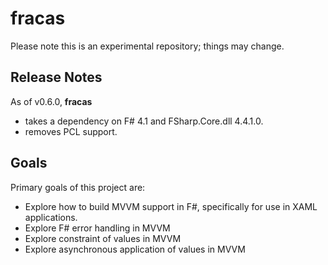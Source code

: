 fracas
======

Please note this is an experimental repository; things may change.

Release Notes
-------------
As of v0.6.0, **fracas**
* takes a dependency on F# 4.1 and FSharp.Core.dll 4.4.1.0.
* removes PCL support.

Goals
-----
Primary goals of this project are:
* Explore how to build MVVM support in F#, specifically for use in XAML applications.
* Explore F# error handling in MVVM
* Explore constraint of values in MVVM
* Explore asynchronous application of values in MVVM
